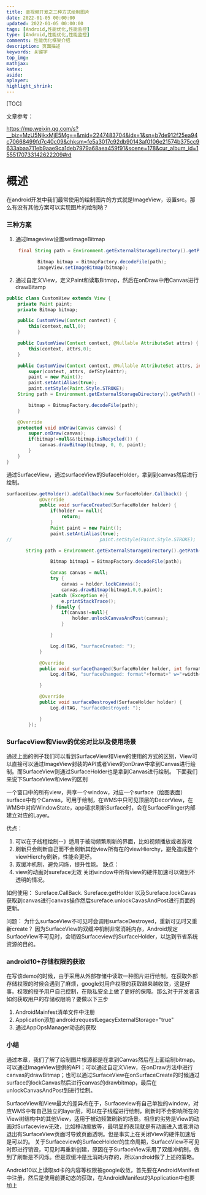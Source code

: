 ```yaml
---
title: 音视频开发之三种方式绘制图片
date: 2022-01-05 00:00:00
updated: 2022-01-05 00:00:00
tags: [Android,性能优化,性能监控]
type: [Android,性能优化,性能监控]
comments: 性能优化框架介绍
description: 页面描述
keywords: 关键字
top_img:
mathjax:
katex:
aside:
aplayer:
highlight_shrink:
---
```




[TOC]

文章参考：

https://mp.weixin.qq.com/s?__biz=MzU5NjkxMjE5Mg==&mid=2247483704&idx=1&sn=b7de912f25ea94c70668499fd7c40c09&chksm=fe5a3017c92db90143af0106e21574b375cc9633abaa711eb9aae9ca1deb7979a68aea459f91&scene=178&cur_album_id=1555170733142622209#rd

# 概述

在android开发中我们最常使用的绘制图片的方式就是ImageView，设置src。那么有没有其他方案可以实现图片的绘制呐？

### 三种方案

1. 通过Imageview设置setImageBitmap

   ```java
    final String path = Environment.getExternalStorageDirectory().getPath() + File.separator + "Pictures" + File.separator + "tmp.jpg";
   
           Bitmap bitmap = BitmapFactory.decodeFile(path);
           imageView.setImageBitmap(bitmap);
   ```

2. 通过自定义View，定义Paint和读取Bitmap，然后在onDraw中用Canvas进行drawBitamp

```java
public class CustomView extends View {
    private Paint paint;
    private Bitmap bitmap;

    public CustomView(Context context) {
        this(context,null,0);
    }

    public CustomView(Context context, @Nullable AttributeSet attrs) {
        this(context, attrs,0);
    }

    public CustomView(Context context, @Nullable AttributeSet attrs, int defStyleAttr) {
        super(context, attrs, defStyleAttr);
        paint = new Paint();
        paint.setAntiAlias(true);
        paint.setStyle(Paint.Style.STROKE);
    String path = Environment.getExternalStorageDirectory().getPath() + File.separator + "Pictures" + File.separator + "tmp.jpg";

        bitmap = BitmapFactory.decodeFile(path);
    }

    @Override
    protected void onDraw(Canvas canvas) {
        super.onDraw(canvas);
        if(bitmap!=null&&!bitmap.isRecycled()) {
            canvas.drawBitmap(bitmap, 0, 0, paint);
        }
    }
}
```

通过SurfaceView，通过surfaceView的SufaceHolder，拿到到canvas然后进行绘制。

```java
surfaceView.getHolder().addCallback(new SurfaceHolder.Callback() {
            @Override
            public void surfaceCreated(SurfaceHolder holder) {
                if(holder == null){
                    return;
                }
                Paint paint = new Paint();
                paint.setAntiAlias(true);
//                                paint.setStyle(Paint.Style.STROKE);

       String path = Environment.getExternalStorageDirectory().getPath() + File.separator + "Pictures" + File.separator + "tmp.jpg";

                Bitmap bitmap1 = BitmapFactory.decodeFile(path);

                Canvas canvas = null;
                try {
                    canvas = holder.lockCanvas();
                    canvas.drawBitmap(bitmap1,0,0,paint);
                }catch (Exception e){
                    e.printStackTrace();
                } finally {
                    if(canvas!=null){
                        holder.unlockCanvasAndPost(canvas);
                    }

                }

                Log.d(TAG, "surfaceCreated: ");
            }

            @Override
            public void surfaceChanged(SurfaceHolder holder, int format, int width, int height) {
                Log.d(TAG, "surfaceChanged: format"+format+" w="+width+" h="+height);

            }

            @Override
            public void surfaceDestroyed(SurfaceHolder holder) {
                Log.d(TAG, "surfaceDestroyed: ");

            }
        });
```

### SurfaceView和View的优劣对比以及使用场景

通过上面的例子我们可以看到SurfaceView和View的使用的方式的区别，View可以直接可以通过ImageView封装的API或者View的onDraw中拿到Canvas进行绘制。而SurfaceView则通过SurfaceHolder也是拿到Canvas进行绘制。
下面我们来说下SurfaceView和view的区别

一个窗口中的所有view，共享一个window，对应一个surface（绘图表面）surface中有个Canvas，可用于绘制，在WMS中只可见顶层的DecorView，在WMS中对应WindowState，app请求刷新Surface时，会在SurfaceFlinger内部建立对应的Layer。

优点：

1. 可以在子线程绘制--》适用于被动频繁刷新的界面，比如视频播放或者游戏
2. 刷新只会刷新自己而不会刷新其他view所有在的viewHierchy，避免造成整个viewHierchy刷新，性能会更好。
3. 双缓冲机制，避免闪烁，提升性能。
   缺点：
4. view的动画对sureface无效
   关闭window中所有view的硬件加速可以做到不透明的情况。

如何使用：
Sureface.CallBack.
Sureface.getHolder
以及Sureface.lockCavas获取到canvas进行canvas操作然后sureface.unlockCavasAndPost进行页面的更新。

问题：
为什么surfaceView不可见时会调用surfaceDestroyed，重新可见时又重新create？
因为SurfaceView的双缓冲机制非常消耗内存，Android规定SurfaceView不可见时，会销毁Surfaceview的SurfaceHolder，以达到节省系统资源的目的。

### android10+存储权限的获取

在写该demo的时候，由于采用从外部存储中读取一种图片进行绘制，在获取外部存储权限的时候会遇到了麻烦，google对用户权限的获取越来越收敛，这是好事。权限的授予用户自己控制，在隐私安全上做了更好的保障。那么对于开发者该如何获取用户的存储权限呐？要做以下三步

1. AndroidMainfest清单文件中注册
2. Application添加 android:requestLegacyExternalStorage="true"
3. 通过AppOpsManager动态的获取

### 小结

通过本章，我们了解了绘制图片根源都是在拿到Canvas然后在上面绘制bitmap。
可以通过ImageView提供的API；可以通过自定义View，在onDraw方法中进行canvas的drawBitmap；也可以通过SurfaceView在onSurfaceCreate的时候通过surface的lockCanvas然后进行canvas的drawbitmap，最后在unlockCanvasAndPost到进行绘制。

SurfaceView和View最大的差异点在于，Surfaceview有自己单独的window，对应WMS中有自己独立的layer层，可以在子线程进行绘制，刷新时不会影响所在的View树结构中的其他View，适用于被动频繁刷新的场景。相应的劣势是View的动画对Surfaceview无效，比如移动缩放等，最明显的表现就是有动画进入或者滑动退出有SurfaceView页面时导致页面透明。但是事实上在关闭View的硬件加速后是可以的。
关于Surfaceview的SurfaceHolder的生命周期，SurfaceView不可见时即进行销毁，可见时再重新创建，原因在于SurfaceView采用了双缓冲机制，做到了刷新是不闪烁。但是双缓冲是比消耗内存的，所以android做了上述的策略。

Android10以上读取sd卡的内容等权限被google收敛，首先要在AndroidManifest中注册，然后是使用前要动态的获取，在AndroidManifest的Application中也要加上